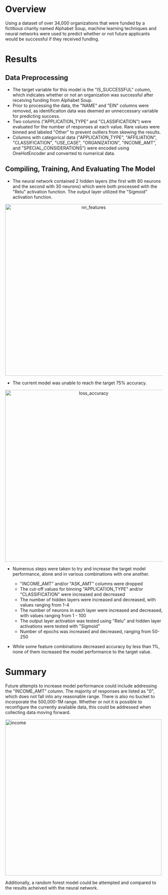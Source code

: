 # Overview

Using a dataset of over 34,000 organizations that were funded by a fictitious charity named Alphabet Soup, machine learning techniques and neural networks were used to predict whether or not future applicants would be successful if they received funding.

# Results

## Data Preprocessing
* The target variable for this model is the "IS_SUCCESSFUL" column, which indicates whether or not an organization was successful after receiving funding from Alphabet Soup.
* Prior to processing the data, the "NAME" and "EIN" columns were removed, as identificaiton data was deemed an unneccessary variable for predicting success.
* Two columns ("APPLICATION_TYPE" and "CLASSIFICATION") were evaluated for the number of responses at each value. Rare values were binned and labeled "Other" to prevent outliers from skewing the results.
* Columns with categorical data ("APPLICATION_TYPE", "AFFILIATION", "CLASSIFICATION", "USE_CASE", "ORGANIZATION", "INCOME_AMT", and "SPECIAL_CONSIDERATIONS") were encoded using OneHotEncoder and converted to numerical data.

## Compiling, Training, And Evaluating The Model
* The neural network contained 2 hidden layers (the first with 80 neurons and the second with 30 neurons) which were both processed with the "Relu" activation function. The output layer utilized the "Sigmoid" activation function.

<p align="center"><img width="550" alt="nn_features" src="https://user-images.githubusercontent.com/111674383/215394631-8ac5e902-9083-4194-bcc7-d825bfc3f596.png"></p>

* The current model was unable to reach the target 75% accuracy.

<p align="center"><img width="550" alt="loss_accuracy" src="https://user-images.githubusercontent.com/111674383/215395549-e0d2db34-e4a5-4b50-a488-8af1cb56b7a5.png"></p>

* Numerous steps were taken to try and increase the target model performance, alone and in various combinations with one another.
  * "INCOME_AMT" and/or "ASK_AMT" columns were dropped
  * The cut-off values for binning "APPLICATION_TYPE" and/or "CLASSIFICATION" were increased and decreased
  * The number of hidden layers were increased and decreased, with values ranging from 1-4
  * The number of neurons in each layer were increased and decreased, with values ranging from 1 - 100
  * The output layer activation was tested using "Relu" and hidden layer activations were tested with "Sigmoid"
  * Number of epochs was increased and decreased, ranging from 50-250

* While some feature combinations decreased accuracy by less than 1%, none of them increased the model performance to the target value.

# Summary
Future attempts to increase model performance could include addressing the "INCOME_AMT" column. The majority of responses are listed as "0", which does not fall into any reasonable range. There is also no bucket to incorporate the 500,000-1M range. Whether or not it is possible to reconfigure the currently available data, this could be addressed when collecting data moving forward.

<img width="500" alt="income" src="https://user-images.githubusercontent.com/111674383/215398494-60538eaf-8af4-4f6a-bb1b-30eabf08b8aa.png">

Additionally, a random forest model could be attempted and compared to the results acheived with the neural network.

